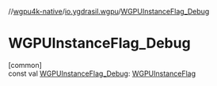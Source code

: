 //[wgpu4k-native](../../index.md)/[io.ygdrasil.wgpu](index.md)/[WGPUInstanceFlag_Debug](-w-g-p-u-instance-flag_-debug.md)

# WGPUInstanceFlag_Debug

[common]\
const val [WGPUInstanceFlag_Debug](-w-g-p-u-instance-flag_-debug.md): [WGPUInstanceFlag](-w-g-p-u-instance-flag/index.md)